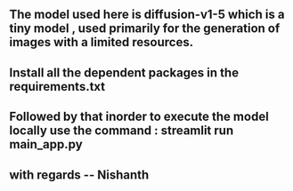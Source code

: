 ## The model used here is diffusion-v1-5 which is a tiny model , used primarily for the generation of images with a limited resources.




## Install all the dependent packages in the requirements.txt

## Followed by that inorder to execute the model locally use the command : streamlit run main_app.py


## with regards -- Nishanth 
